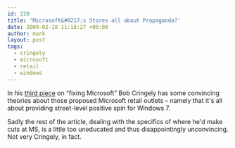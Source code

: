 ```yaml
---
id: 220
title: 'Microsoft&#8217;s Stores all about Propaganda?'
date: 2009-02-18 11:18:27 +00:00
author: mark
layout: post
tags:
  - cringely
  - microsoft
  - retail
  - windows
---
```

In his [third piece](http://www.cringely.com/2009/02/the-bentonville-mafia/) on &#8220;fixing Microsoft&#8221; Bob Cringely has some convincing theories about those proposed Microsoft retail outlets &#8211; namely that it's all about providing street-level positive spin for Windows 7.

Sadly the rest of the article, dealing with the specifics of where he'd make cuts at MS, is a little too uneducated and thus disappointingly unconvincing. Not very Cringely, in fact.
